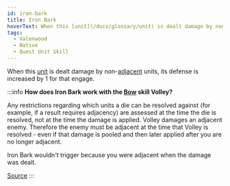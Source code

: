 ```yaml
---
id: iron-bark
title: Iron Bark
hoverText: When this [unit](/docs/glossary/unit) is dealt damage by non-[adjacent](/docs/glossary/adjacent) units, its defense is increased by 1 for that engage.
tags:
  - Valenwood
  - Native
  - Quest Unit Skill
---
```


When this [unit](/docs/glossary/unit) is dealt damage by non-[adjacent](/docs/glossary/adjacent) units, its defense is increased by 1 for that engage.

:::info
**How does Iron Bark work with the [Bow](/docs/adventurer/skill-lines/warrior/bow) skill Volley?**

Any restrictions regarding which units a die can be resolved against (for example, if a result requires adjacency) are assessed at the time the die is resolved, not at the time the damage is applied. Volley damages an adjacent enemy. Therefore the enemy must be adjacent at the time that Volley is resolved - even if that damage is pooled and then later applied after you are no longer adjacent.

Iron Bark wouldn't trigger because you were adjacent when the damage was dealt.

<a href="https://discord.com/channels/273472391403798528/1394290053613879366/1405222483912687716" target="_blank">Source</a>
:::
